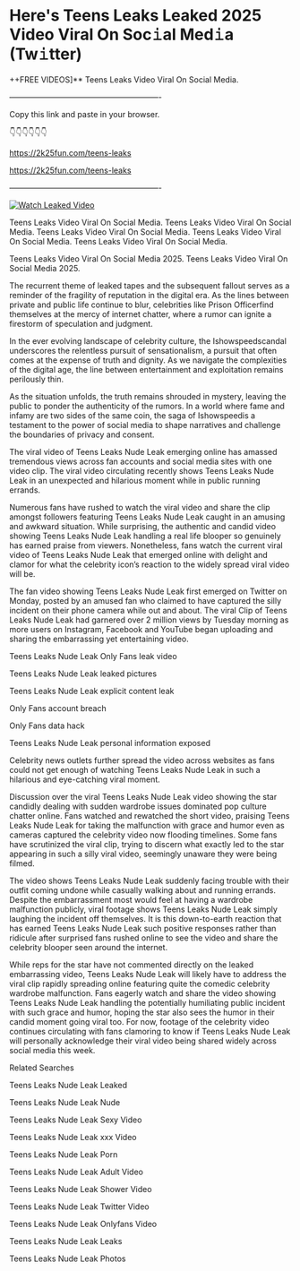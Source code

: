 # Here's Teens Leaks Leaked 2025 Video Viral On Soc𝚒al Med𝚒a (Tw𝚒tter)

++FREE VIDEOS]** Teens Leaks Video Viral On Social Media.

———————————————————-

Copy this link and paste in your browser.

👇👇👇👇👇👇

https://2k25fun.com/teens-leaks

https://2k25fun.com/teens-leaks

———————————————————-

[![Watch Leaked Video](https://miro.medium.com/v2/resize:fit:828/format:webp/1*cilzJN44JGOrTw9NJCrNHA.gif "Watch Leaked Video")](https://2k25fun.com/teens-leaks)

Teens Leaks Video Viral On Social Media. Teens Leaks Video Viral On Social Media. Teens Leaks Video Viral On Social Media. Teens Leaks Video Viral On Social Media. Teens Leaks Video Viral On Social Media.

Teens Leaks Video Viral On Social Media 2025. Teens Leaks Video Viral On Social Media 2025.

The recurrent theme of leaked tapes and the subsequent fallout serves as a reminder of the fragility of reputation in the digital era. As the lines between private and public life continue to blur, celebrities like Prison Officerfind themselves at the mercy of internet chatter, where a rumor can ignite a firestorm of speculation and judgment.

In the ever evolving landscape of celebrity culture, the Ishowspeedscandal underscores the relentless pursuit of sensationalism, a pursuit that often comes at the expense of truth and dignity. As we navigate the complexities of the digital age, the line between entertainment and exploitation remains perilously thin.

As the situation unfolds, the truth remains shrouded in mystery, leaving the public to ponder the authenticity of the rumors. In a world where fame and infamy are two sides of the same coin, the saga of Ishowspeedis a testament to the power of social media to shape narratives and challenge the boundaries of privacy and consent.

The viral video of Teens Leaks Nude Leak emerging online has amassed tremendous views across fan accounts and social media sites with one video clip. The viral video circulating recently shows Teens Leaks Nude Leak in an unexpected and hilarious moment while in public running errands.

Numerous fans have rushed to watch the viral video and share the clip amongst followers featuring Teens Leaks Nude Leak caught in an amusing and awkward situation. While surprising, the authentic and candid video showing Teens Leaks Nude Leak handling a real life blooper so genuinely has earned praise from viewers. Nonetheless, fans watch the current viral video of Teens Leaks Nude Leak that emerged online with delight and clamor for what the celebrity icon’s reaction to the widely spread viral video will be.

The fan video showing Teens Leaks Nude Leak first emerged on Twitter on Monday, posted by an amused fan who claimed to have captured the silly incident on their phone camera while out and about. The viral Clip of Teens Leaks Nude Leak had garnered over 2 million views by Tuesday morning as more users on Instagram, Facebook and YouTube began uploading and sharing the embarrassing yet entertaining video.

Teens Leaks Nude Leak Only Fans leak video

Teens Leaks Nude Leak leaked pictures

Teens Leaks Nude Leak explicit content leak

Only Fans account breach

Only Fans data hack

Teens Leaks Nude Leak personal information exposed

Celebrity news outlets further spread the video across websites as fans could not get enough of watching Teens Leaks Nude Leak in such a hilarious and eye-catching viral moment.

Discussion over the viral Teens Leaks Nude Leak video showing the star candidly dealing with sudden wardrobe issues dominated pop culture chatter online. Fans watched and rewatched the short video, praising Teens Leaks Nude Leak for taking the malfunction with grace and humor even as cameras captured the celebrity video now flooding timelines. Some fans have scrutinized the viral clip, trying to discern what exactly led to the star appearing in such a silly viral video, seemingly unaware they were being filmed.

The video shows Teens Leaks Nude Leak suddenly facing trouble with their outfit coming undone while casually walking about and running errands. Despite the embarrassment most would feel at having a wardrobe malfunction publicly, viral footage shows Teens Leaks Nude Leak simply laughing the incident off themselves. It is this down-to-earth reaction that has earned Teens Leaks Nude Leak such positive responses rather than ridicule after surprised fans rushed online to see the video and share the celebrity blooper seen around the internet.

While reps for the star have not commented directly on the leaked embarrassing video, Teens Leaks Nude Leak will likely have to address the viral clip rapidly spreading online featuring quite the comedic celebrity wardrobe malfunction. Fans eagerly watch and share the video showing Teens Leaks Nude Leak handling the potentially humiliating public incident with such grace and humor, hoping the star also sees the humor in their candid moment going viral too. For now, footage of the celebrity video continues circulating with fans clamoring to know if Teens Leaks Nude Leak will personally acknowledge their viral video being shared widely across social media this week.

Related Searches

Teens Leaks Nude Leak Leaked

Teens Leaks Nude Leak Nude

Teens Leaks Nude Leak Sexy Video

Teens Leaks Nude Leak xxx Video

Teens Leaks Nude Leak Porn

Teens Leaks Nude Leak Adult Video

Teens Leaks Nude Leak Shower Video

Teens Leaks Nude Leak Twitter Video

Teens Leaks Nude Leak Onlyfans Video

Teens Leaks Nude Leak Leaks

Teens Leaks Nude Leak Photos